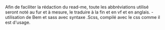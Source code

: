 Afin de faciliter la rédaction du read-me, toute les abbréviations utilisé seront noté au fur et à mesure, le traduire à la fin et en vf et en anglais.
-utilisation de Bem et sass avec syntaxe .Scss, compilé avec le css comme il est d'usage.

